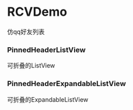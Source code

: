 # RCVDemo
仿qq好友列表
### PinnedHeaderListView
可折叠的ListView
### PinnedHeaderExpandableListView
可折叠的ExpandableListView
